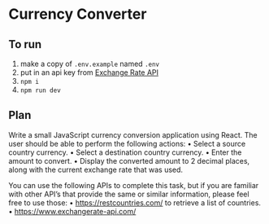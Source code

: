 # Currency Converter

## To run

1. make a copy of `.env.example` named `.env`
2. put in an api key from [Exchange Rate API](https://app.exchangerate-api.com/)
3. `npm i`
4. `npm run dev`

## Plan

Write a small JavaScript currency conversion application using React. The user should be able to perform
the following actions:
• Select a source country currency.
• Select a destination country currency.
• Enter the amount to convert.
• Display the converted amount to 2 decimal places, along with the current exchange rate
that was used.

You can use the following APIs to complete this task, but if you are familiar with other API’s that provide
the same or similar information, please feel free to use those:
• https://restcountries.com/ to retrieve a list of countries.
• https://www.exchangerate-api.com/
